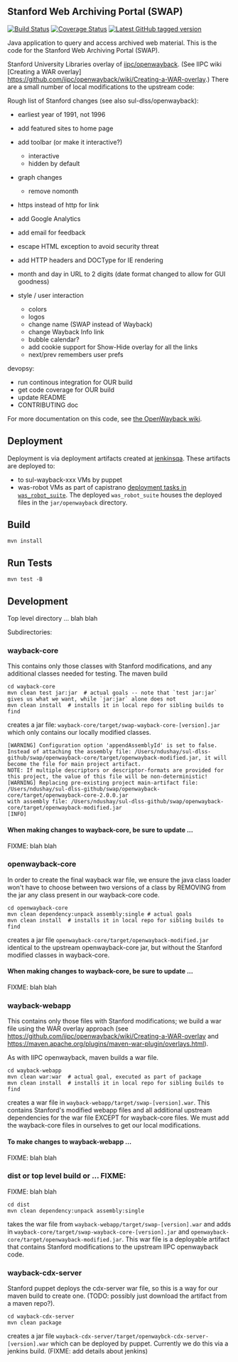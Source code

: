 ## Stanford Web Archiving Portal (SWAP)

[![Build Status](https://travis-ci.org/sul-dlss/swap.svg?branch=master)](https://travis-ci.org/sul-dlss/swap)
[![Coverage Status](https://coveralls.io/repos/github/sul-dlss/swap/badge.svg)](https://coveralls.io/github/sul-dlss/swap)
[![Latest GitHub tagged version](https://badge.fury.io/gh/sul-dlss%swap.svg)](https://badge.fury.io/gh/sul-dlss%2Fswap)

Java application to query and access archived web material. This is the code for the Stanford Web Archiving Portal (SWAP).

Stanford University Libraries overlay of [iipc/openwayback](https://github.com/iipc/openwayback).  (See IIPC wiki [Creating a WAR overlay] https://github.com/iipc/openwayback/wiki/Creating-a-WAR-overlay.)  There are a small number of local modifications to the upstream code:

Rough list of Stanford changes (see also sul-dlss/openwayback):

- earliest year of 1991, not 1996
- add featured sites to home page
- add toolbar (or make it interactive?)
  - interactive
  - hidden by default
- graph changes
  - remove nomonth
- https instead of http for link
- add Google Analytics
- add email for feedback
- escape HTML exception to avoid security threat
- add HTTP headers and DOCType for IE rendering
- month and day in URL to 2 digits (date format changed to allow for GUI goodness)

- style / user interaction
  - colors
  - logos
  - change name (SWAP instead of Wayback)
  - change Wayback Info link
  - bubble calendar?
  - add cookie support for Show-Hide overlay for all the links
  - next/prev remembers user prefs

devopsy:
- run continous integration for OUR build
- get code coverage for OUR build
- update README
- CONTRIBUTING doc


For more documentation on this code, see [the OpenWayback wiki](https://github.com/iipc/openwayback/wiki).

## Deployment

Deployment is via deployment artifacts created at [jenkinsqa](https://jenkinsqa.stanford.edu/job/was-swap/).  These artifacts are deployed to:
- to sul-wayback-xxx VMs by puppet
- was-robot VMs as part of capistrano [deployment tasks in `was_robot_suite`](https://github.com/sul-dlss/was_robot_suite/blob/master/config/deploy.rb#L47-L54). The deployed `was_robot_suite` houses the deployed files in the `jar/openwayback` directory.

## Build
```
mvn install
```

## Run Tests
```
mvn test -B
```

## Development

Top level directory ... blah blah


Subdirectories:

### wayback-core

This contains only those classes with Stanford modifications, and any additional classes needed for testing.  The maven build

```
cd wayback-core
mvn clean test jar:jar  # actual goals -- note that `test jar:jar` gives us what we want, while `jar:jar` alone does not
mvn clean install  # installs it in local repo for sibling builds to find
```

creates a jar file: `wayback-core/target/swap-wayback-core-[version].jar` which only contains
our locally modified classes.


```
[WARNING] Configuration option 'appendAssemblyId' is set to false.
Instead of attaching the assembly file: /Users/ndushay/sul-dlss-github/swap/openwayback-core/target/openwayback-modified.jar, it will become the file for main project artifact.
NOTE: If multiple descriptors or descriptor-formats are provided for this project, the value of this file will be non-deterministic!
[WARNING] Replacing pre-existing project main-artifact file: /Users/ndushay/sul-dlss-github/swap/openwayback-core/target/openwayback-core-2.0.0.jar
with assembly file: /Users/ndushay/sul-dlss-github/swap/openwayback-core/target/openwayback-modified.jar
[INFO]
```

#### When making changes to wayback-core, be sure to update ...

FIXME:  blah blah


### openwayback-core

In order to create the final wayback war file, we ensure the java class loader won't have to choose between two versions of a class by REMOVING  from the jar any class present in our wayback-core code.

```
cd openwayback-core
mvn clean dependency:unpack assembly:single # actual goals
mvn clean install  # installs it in local repo for sibling builds to find
```

creates a jar file `openwayback-core/target/openwayback-modified.jar` identical to the upstream openwayback-core jar, but without the Stanford modified classes in wayback-core.

#### When making changes to wayback-core, be sure to update ...

FIXME:  blah blah

### wayback-webapp

This contains only those files with Stanford modifications;  we build a war file using the WAR overlay approach (see https://github.com/iipc/openwayback/wiki/Creating-a-WAR-overlay and https://maven.apache.org/plugins/maven-war-plugin/overlays.html).  

As with IIPC openwayback, maven builds a war file.

```
cd wayback-webapp
mvn clean war:war  # actual goal, executed as part of package
mvn clean install  # installs it in local repo for sibling builds to find
```

creates a war file in `wayback-webapp/target/swap-[version].war`.  This contains Stanford's modified webapp files and all additional upstream dependencies for the war file EXCEPT for wayback-core files.  We must add the wayback-core files in ourselves to get our local modifications.

#### To make changes to wayback-webapp ...

FIXME:  blah blah


###  dist or top level build or ... FIXME:

FIXME:  blah blah

```
cd dist
mvn clean dependency:unpack assembly:single
```

takes the war file from `wayback-webapp/target/swap-[version].war` and adds in `wayback-core/target/swap-wayback-core-[version].jar` and `openwayback-core/target/openwayback-modified.jar`.  This war file is a deployable artifact that contains Stanford modifications to the upstream IIPC openwayback code.


### wayback-cdx-server

Stanford puppet deploys the cdx-server war file, so this is a way for our maven build to create one.  (TODO: possibly just download the artifact from a maven repo?).  

```
cd wayback-cdx-server
mvn clean package
```

creates a jar file `wayback-cdx-server/target/openwaybck-cdx-server-[version].war` which can be deployed by puppet.  Currently we do this via a jenkins build.  (FIXME:  add details about jenkins)
